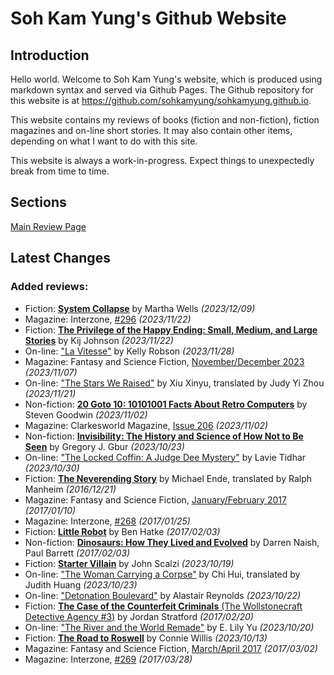 # Soh Kam Yung's Github Website

## Introduction

Hello world. Welcome to Soh Kam Yung's website, which is produced using markdown syntax and served via Github Pages. The Github repository for this website is at <https://github.com/sohkamyung/sohkamyung.github.io>.

This website contains my reviews of books (fiction and non-fiction), fiction magazines and on-line short stories. It may also contain other items, depending on what I want to do with this site.

This website is always a work-in-progress. Expect things to unexpectedly break from time to time.

## Sections

[Main Review Page](reviews/README.md)

## Latest Changes

### Added reviews:
- Fiction: [**System Collapse**](reviews/fiction/2023/20231209-SystemCollapse.md) by Martha Wells *(2023/12/09)*
- Magazine: Interzone, [#296](reviews/magazines/Interzone/20231122-Interzone296.md) *(2023/11/22)*
- Fiction: [**The Privilege of the Happy Ending: Small, Medium, and Large Stories**](reviews/fiction/2023/20231122-PrivilageHappyEnding.md) by Kij Johnson *(2023/11/22)*
- On-line: ["La Vitesse"](reviews/online/2023/20231128-LaVitesse.md) by Kelly Robson *(2023/11/28)*
- Magazine: Fantasy and Science Fiction, [November/December 2023](reviews/magazines/FantasyAndScienceFiction/20231107-FSF202311.md) *(2023/11/07)*
- On-line: ["The Stars We Raised"](reviews/online/2023/20231121-StarsWeRaised.md) by Xiu Xinyu, translated by Judy Yi Zhou *(2023/11/21)*
- Non-fiction: [**20 Goto 10: 10101001 Facts About Retro Computers**](reviews/nonfiction/2023/20231102-20Goto10.md) by Steven Goodwin *(2023/11/02)*
- Magazine: Clarkesworld Magazine, [Issue 206](reviews/magazines/Clarkesworld/20231102-Clarkesworld206.md) *(2023/11/02)*
- Non-fiction: [**Invisibility: The History and Science of How Not to Be Seen**](reviews/nonfiction/2023/20231023-Invisibility.md) by Gregory J. Gbur *(2023/10/23)*
- On-line: ["The Locked Coffin: A Judge Dee Mystery"](reviews/online/2023/20231030-LockedCoffin.md) by Lavie Tidhar *(2023/10/30)*
- Fiction: [**The Neverending Story**](reviews/fiction/2016/20161221-NeverendingStory.md) by Michael Ende, translated by Ralph Manheim *(2016/12/21)*
- Magazine: Fantasy and Science Fiction, [January/February 2017](reviews/magazines/FantasyAndScienceFiction/20170110-FSF201701.md) *(2017/01/10)*
- Magazine: Interzone, [#268](reviews/magazines/Interzone/20170125-Interzone268.md) *(2017/01/25)*
- Fiction: [**Little Robot**](reviews/fiction/2017/20170203-LittleRobot.md) by Ben Hatke *(2017/02/03)*
- Non-fiction: [**Dinosaurs: How They Lived and Evolved**](reviews/nonfiction/2017/20170203-DinosaursLivedEvolved.md) by Darren Naish, Paul Barrett *(2017/02/03)*
- Fiction: [**Starter Villain**](reviews/fiction/2023/20231019-StarterVillain.md) by John Scalzi *(2023/10/19)*
- On-line: ["The Woman Carrying a Corpse"](reviews/online/2023/20231023-WomanCarryingCorpse.md) by Chi Hui, translated by Judith Huang *(2023/10/23)*
- On-line: ["Detonation Boulevard"](reviews/online/2023/20231022-DetonationBoulevard.md) by Alastair Reynolds *(2023/10/22)*
- Fiction: [**The Case of the Counterfeit Criminals** (The Wollstonecraft Detective Agency #3)](reviews/fiction/2017/20170220-CaseCounterfeitCriminals.md) by Jordan Stratford *(2017/02/20)*
- On-line: ["The River and the World Remade"](reviews/online/2023/20231020-RiverWorldRemade.md) by E. Lily Yu *(2023/10/20)*
- Fiction: [**The Road to Roswell**](reviews/fiction/2023/20231013-RoadRoswell.md) by Connie Willis *(2023/10/13)*
- Magazine: Fantasy and Science Fiction, [March/April 2017](reviews/magazines/FantasyAndScienceFiction/20170302-FSF201703.md) *(2017/03/02)*
- Magazine: Interzone, [#269](reviews/magazines/Interzone/20170328-Interzone269.md) *(2017/03/28)*
